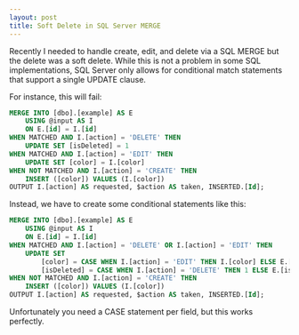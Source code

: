 ```yaml
---
layout: post
title: Soft Delete in SQL Server MERGE
---
```


Recently I needed to handle create, edit, and delete via a SQL MERGE but the delete was a soft delete. While this is not a problem in some SQL implementations, SQL Server only allows for conditional match statements that support a single UPDATE clause.

For instance, this will fail:

```sql
MERGE INTO [dbo].[example] AS E
    USING @input AS I
    ON E.[id] = I.[id]
WHEN MATCHED AND I.[action] = 'DELETE' THEN
    UPDATE SET [isDeleted] = 1
WHEN MATCHED AND I.[action] = 'EDIT' THEN
    UPDATE SET [color] = I.[color]
WHEN NOT MATCHED AND I.[action] = 'CREATE' THEN
    INSERT ([color]) VALUES (I.[color])
OUTPUT I.[action] AS requested, $action AS taken, INSERTED.[Id];
```

Instead, we have to create some conditional statements like this:

```sql
MERGE INTO [dbo].[example] AS E
    USING @input AS I
    ON E.[id] = I.[id]
WHEN MATCHED AND I.[action] = 'DELETE' OR I.[action] = 'EDIT' THEN
    UPDATE SET
        [color] = CASE WHEN I.[action] = 'EDIT' THEN I.[color] ELSE E.[color] END
        [isDeleted] = CASE WHEN I.[action] = 'DELETE' THEN 1 ELSE E.[isDeleted] END
WHEN NOT MATCHED AND I.[action] = 'CREATE' THEN
    INSERT ([color]) VALUES (I.[color])
OUTPUT I.[action] AS requested, $action AS taken, INSERTED.[Id];
```

Unfortunately you need a CASE statement per field, but this works perfectly.
